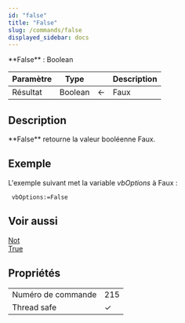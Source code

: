 ```yaml
---
id: "false"
title: "False"
slug: /commands/false
displayed_sidebar: docs
---
```


<!--REF #_command_.False.Syntax-->**False**  : Boolean<!-- END REF-->
<!--REF #_command_.False.Params-->
| Paramètre | Type |  | Description |
| --- | --- | --- | --- |
| Résultat | Boolean | &#8592; | Faux |

<!-- END REF-->

## Description 

<!--REF #_command_.False.Summary-->**False** retourne la valeur booléenne Faux.<!-- END REF-->

## Exemple 

L'exemple suivant met la variable *vbOptions* à Faux :

```4d
 vbOptions:=False
```

## Voir aussi 

[Not](not.md)  
[True](true.md)  

## Propriétés

|  |  |
| --- | --- |
| Numéro de commande | 215 |
| Thread safe | &check; |


